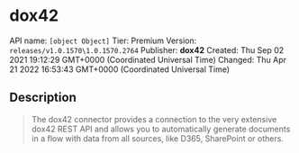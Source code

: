 # dox42
API name: `[object Object]`
Tier: Premium
Version: `releases/v1.0.1570\1.0.1570.2764`
Publisher: **dox42**
Created: Thu Sep 02 2021 19:12:29 GMT+0000 (Coordinated Universal Time)
Changed: Thu Apr 21 2022 16:53:43 GMT+0000 (Coordinated Universal Time)

## Description
> The dox42 connector provides a connection to the very extensive dox42 REST API and allows you to automatically generate documents in a flow with data from all sources, like D365, SharePoint or others.
